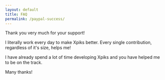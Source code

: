 ```yaml
---
layout: default
title: FAQ
permalink: /paypal-success/
---
```


<article class="row">
<section class="small-12 large-8 columns page-content">

Thank you very much for your support!

I literally work every day to make Xpiks better. Every single contribution, regardless of it's size, helps me!

I have already spend a lot of time developing Xpiks and you have helped me to be on the track.

Many thanks!

</section>
</article>
